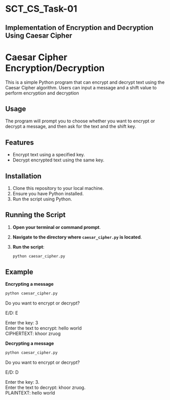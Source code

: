 # SCT_CS_Task-01
## Implementation of Encryption and Decryption Using Caesar Cipher  

# Caesar Cipher Encryption/Decryption

This is a simple Python program that can encrypt and decrypt text using the Caesar Cipher algorithm. Users can input a message and a shift value to perform encryption and decryption

## Usage

The program will prompt you to choose whether you want to encrypt or decrypt a message, and then ask for the text and the shift key.

## Features

- Encrypt text using a specified key.
- Decrypt encrypted text using the same key.

## Installation

1. Clone this repository to your local machine.
2. Ensure you have Python installed.
3. Run the script using Python.

## Running the Script

1. **Open your terminal or command prompt**.
2. **Navigate to the directory where `caesar_cipher.py` is located**.
3. **Run the script**:

   ```bash
   python caesar_cipher.py
   ```
   
## Example 

**Encrypting a message**
```bash
python caesar_cipher.py
```

Do you want to encrypt or decrypt?

E/D: E

Enter the key: 3   
Enter the text to encrypt: hello world   
CIPHERTEXT: khoor zruog

**Decrypting a message**

```bash
python caesar_cipher.py
```

Do you want to encrypt or decrypt?

E/D: D

Enter the key: 3.   
Enter the text to decrypt: khoor zruog.  
PLAINTEXT: hello world
